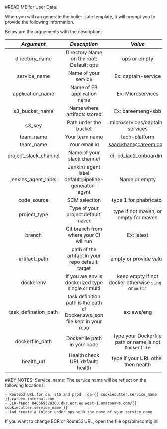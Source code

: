 #READ ME for User Data:

When you will run generate the boiler plate template, it will prompt you to provide the following information.

Below are the arguements with the description:

*Argument* | *Description* | *Value*
:---: | :---: | :---:
directory_name | Directory Name on the root: Default: ops | ops or empty
service_name | Name of your service | Ex: captain-service
application_name | Name of EB application name | Ex: Microservices
s3_bucket_name | Name where artifacts stored | Ex: careemeng-sbb
s3_key | Path under the bucket | microservices/captain-services
team_name | Your team name | tech-platform
team_name | Your email id | saad.khan@careem.com
project_slack_channel | Name of your slack channel | ci-cd_iac2_onboarding
jenkins_agent_label | Jenkins agent label default:pipeline-generator-agent | Name or empty
code_source | SCM selection | type 1 for phabricator
project_type | Type of your project default: maven | type if not maven, or empty for maven
branch | Git branch from where your CI will run | Ex: latest
artifact_path | path of the artifact in your repo default: target | empty or provide value
dockerenv | If you are env is dockerized type single or multi | keep empty if not docker otherwise `single` or `multi`
task_defination_path | task definition path  is the path of Docker.aws.json file kept in your repo | ex: aws/eng
dockerfile_path | Dockerfile path in your code | type your Dockerfile path or name is not `Dockerfile`
health_url | Health check URL default: health | type if your URL other then health


#KEY NOTES:
Service_name: The service name will be reflect on the following locations:

    - Route53 URL for qa, stb and prod : qa-{{ cookiecutter.service_name }}.careem-internal.com
    - ECR-repo: 848569320300.dkr.ecr.eu-west-1.amazonaws.com/{{ cookiecutter.service_name }}
    - And create a folder under ops with the name of your service_name
 If you want to change ECR or Route53 URL, open the file ops/bin/config.ini

